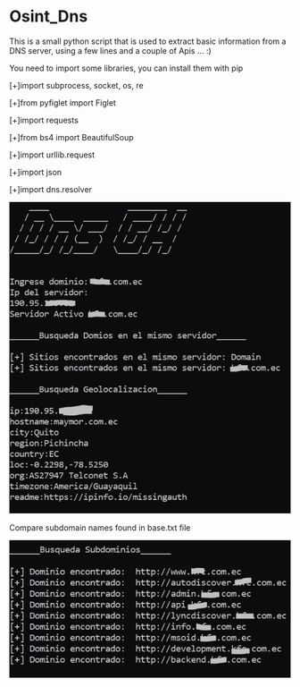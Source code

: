 # Osint_Dns
This is a small python script that is used to extract basic information from a DNS server, using a few lines and a couple of Apis ... :)


You need to import some libraries, you can install them with pip

[+]import subprocess, socket, os, re

[+]from pyfiglet import Figlet

[+]import requests

[+]from bs4 import BeautifulSoup

[+]import urllib.request 

[+]import json

[+]import dns.resolver

![](Img/Capture01.JPG)

Compare subdomain names found in base.txt file

![](Img/Capture02.JPG)
